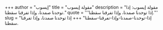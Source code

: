 +++
author = "إيسوب"
title = "مقولة إيسوب"
description = "مقولة إيسوب: إذا توحدنا صمدنا، وإذا تفرقنا سقطنا."
quote = '''إذا توحدنا صمدنا، وإذا تفرقنا سقطنا.''' 
slug = "إذا-توحدنا-صمدنا-وإذا-تفرقنا-سقطنا"
+++
إذا توحدنا صمدنا، وإذا تفرقنا سقطنا.

